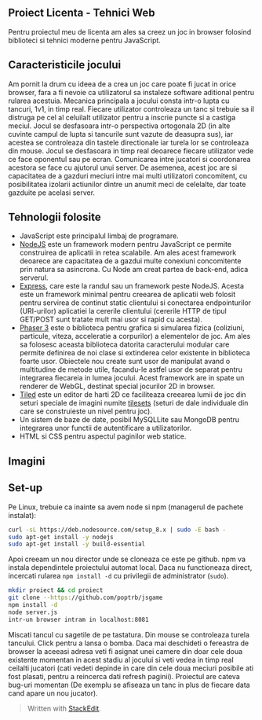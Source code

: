 ﻿## Proiect Licenta - Tehnici Web

Pentru proiectul meu de licenta am ales sa creez un joc in browser folosind biblioteci si tehnici moderne pentru JavaScript. 

## Caracteristicile jocului
Am pornit la drum cu ideea de a crea un joc care poate fi jucat in orice browser, fara a fi nevoie ca utilizatorul sa instaleze software aditional pentru rularea acestuia. Mecanica principala a jocului consta intr-o lupta cu tancuri, 1v1, in timp real. Fiecare utilizator controleaza un tanc si trebuie sa il distruga pe cel al celuilalt utilizator pentru a inscrie puncte si a castiga meciul. Jocul se desfasoara intr-o perspectiva ortogonala 2D (in alte cuvinte campul de lupta si tancurile sunt vazute de deasupra sus), iar acestea se controleaza din tastele directionale iar turela lor se controleaza din mouse. Jocul se desfasoara in timp real deoarece fiecare utilizator vede ce face oponentul sau pe ecran. Comunicarea intre jucatori si coordonarea acestora se face cu ajutorul unui server. De asemenea, acest joc are si capacitatea de a gazduri meciuri intre mai multi utilizatori concomitent, cu posibilitatea izolarii actiunilor dintre un anumit meci de celelalte, dar toate gazduite pe acelasi server.

## Tehnologii folosite

 - JavaScript este principalul limbaj de programare.
 - [NodeJS](https://nodejs.org/en/) este un framework modern pentru JavaScript ce permite construirea de aplicatii in retea scalabile. Am ales acest framework deoarece are capacitatea de a gazdui multe conexiuni concomitente prin natura sa asincrona. Cu Node am creat partea de back-end, adica serverul.
 - [Express](https://expressjs.com/), care este la randul sau un framework peste NodeJS. Acesta este un framework minimal pentru creearea de aplicatii web folosit pentru servirea de continut static clientului si conectarea endpointurilor (URI-urilor) aplicatiei la cererile clientului (cererile HTTP de tipul GET/POST sunt tratate mult mai usor si rapid cu acesta).
 - [Phaser 3](https://phaser.io/phaser3) este o biblioteca pentru grafica si simularea fizica (coliziuni, particule, viteza, acceleratie a corpurilor) a elementelor de joc. Am ales sa folosesc aceasta biblioteca datorita caracterului modular care permite definirea de noi clase si extinderea celor existente in biblioteca foarte usor. Obiectele nou create sunt usor de manipulat avand o multitudine de metode utile, facandu-le astfel usor de separat pentru integrarea fiecareia in lumea jocului. Acest framework are in spate un renderer de WebGL, destinat special jocurilor 2D in browser.
- [Tiled](https://www.mapeditor.org/) este un editor de harti 2D ce faciliteaza creearea lumii de joc din seturi speciale de imagini numite [tilesets](https://www.mapeditor.org/img/screenshot-terrain.png) (seturi de dale individuale din care se construieste un nivel pentru joc).
- Un sistem de baze de date, posibil MySQLLite sau MongoDB pentru integrarea unor functii de autentificare a utilizatorilor.
- HTML si CSS pentru aspectul paginilor web statice.
## Imagini 

## Set-up
Pe Linux, trebuie ca inainte sa avem node si npm (managerul de pachete instalat): 
```bash
curl -sL https://deb.nodesource.com/setup_8.x | sudo -E bash -
sudo apt-get install -y nodejs
sudo apt-get install -y build-essential
```

Apoi creeam un nou director unde se cloneaza ce este pe github. npm va instala dependintele proiectului automat local. Daca nu functioneaza direct, incercati rularea `npm install -d` cu privilegii de administrator (`sudo`).
```bash
mkdir proiect && cd proiect
git clone --https://github.com/poptrb/jsgame
npm install -d
node server.js
intr-un browser intram in localhost:8081
```

Miscati tancul cu sagetile de pe tastatura. Din mouse se controleaza turela tancului. Click pentru a lansa o bomba. Daca mai deschideti o fereastra de browser la aceeasi adresa veti fi asignat unei camere din doar cele doua existente momentan in acest stadiu al jocului si veti vedea in timp real ceilalti jucatori (cati vedeti depinde in care din cele doua meciuri posibile ati fost plasati, pentru a reincerca dati refresh paginii). Proiectul are cateva bug-uri momentan (De exemplu se afiseaza un tanc in plus de fiecare data cand apare un nou jucator).
> Written with [StackEdit](https://stackedit.io/).
